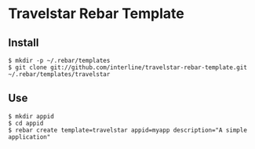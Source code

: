 # Travelstar Rebar Template

## Install

```sh-session
$ mkdir -p ~/.rebar/templates
$ git clone git://github.com/interline/travelstar-rebar-template.git ~/.rebar/templates/travelstar
```

## Use

```sh-session
$ mkdir appid
$ cd appid
$ rebar create template=travelstar appid=myapp description="A simple application"
```
